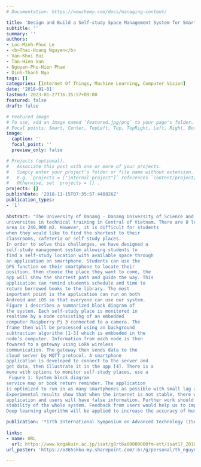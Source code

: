 ```yaml
---
# Documentation: https://wowchemy.com/docs/managing-content/

title: 'Design and Build a Self-study Space Management System for Smart Campus using Image Processing and LoRA Wireless Communication'
subtitle: ''
summary: ''
authors:
- Loc-Minh-Phuc Le
- <b>Thai-Hoang Nguyen</b>
- Van-Khoi Bui
- Tan-Hien Van
- Nguyen-Phu-Hien Pham
- Dinh-Thanh Ngo
tags: []
categories: [Internet Of Things, Machine Learning, Computer Vision]
date: '2018-01-01'
lastmod: 2023-01-27T16:35:57+09:00
featured: false
draft: false

# Featured image
# To use, add an image named `featured.jpg/png` to your page's folder.
# Focal points: Smart, Center, TopLeft, Top, TopRight, Left, Right, BottomLeft, Bottom, BottomRight.
image:
  caption: ''
  focal_point: ''
  preview_only: false

# Projects (optional).
#   Associate this post with one or more of your projects.
#   Simply enter your project's folder or file name without extension.
#   E.g. `projects = ["internal-project"]` references `content/project/deep-learning/index.md`.
#   Otherwise, set `projects = []`.
projects: []
publishDate: '2018-11-15T07:35:57.440826Z'
publication_types:
- '1'
 
abstract: "The University of Danang - Danang University of Science and Technology (UD-DUT) is one of the leading
universites in technical training in Central of Vietnam. There are 8 lecture halls with 200 classrooms and the total
area is 240,900 m2. However, it is difficult for students
when they would like to find the shortest to their
classrooms, cafeteria or self-study places.
In order to solve this challenges, we have designed a
self-study management system allowing students to
find a self-study location with available space through
an application on smartphone. Students can use the
GPS function on their smartphone to locate their
position, then choose the place they want to come, the
app will show the shortest path and guide the way. This
application can remind students schedule and time to
return borrowed books to the library. The most
important point is the application can run on both
Android and iOS so that everyone can use our system.
Figure 1 describes a summarized block diagram of
the system. Each self-study place is monitored in
realtime by a node consisting of an embedded
computer Raspberry Pi 3 connected to a camera. The
frame then will be processed using an background
subtraction algorithm [1-3] which is embbeded in the
node’s computer. Information from each node is then
fowared to a gateway using LoRA wireless
communication. The gateway then sends data to the
cloud server by MQTT protocol. A smartphone
application is developed to connect to the server and
get data, then illustrate it in the app [4]. There is a
menu with options to monitor self-study places, use a
 Figure 1: System block diagram
service map or book return reminder. The application
is optimized to run in as many smartphones as possible with small lag as possible.
Experimental results show that when the internet is not stable, there will have a considerable delay in the
application and users will have false information. Further work should solve this problem and to ensure the
stability of the whole system. Feedback from users would help us to improve the user interface of the application.
Deep learning algorithm will be applied to increase the accuracy of human detection at faster speed."

publication: '*17th International Symposium on Advanced Technology (ISAT-17)*'
  
links:
- name: URL
  url: https://www.kogakuin.ac.jp/isat/g8rt6a00000000fm-att/isat17_2018.pdf
url_poster: 'https://o365skku-my.sharepoint.com/:b:/g/personal/th_nguyen_o365_skku_edu/EUOu9a7i5SdPol7YlvDBbhMBdnXChhFVfP54T1L8Jt0QaA?e=ftmlJU'

---
```

